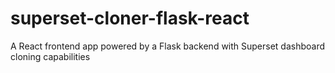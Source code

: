# superset-cloner-flask-react
A React frontend app powered by a Flask backend with Superset dashboard cloning capabilities
